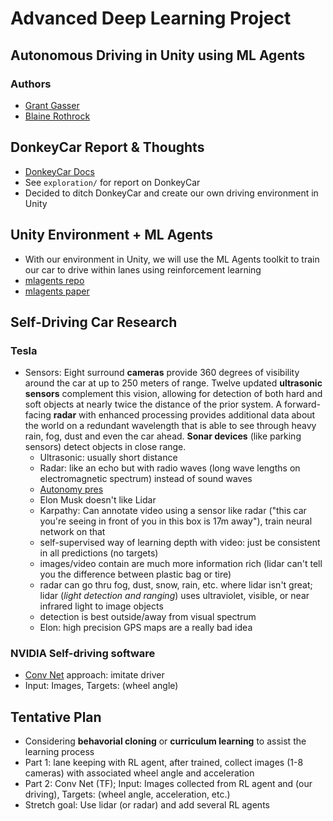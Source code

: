 # Advanced Deep Learning Project 
## Autonomous Driving in Unity using ML Agents

### Authors
* [Grant Gasser](https://www.linkedin.com/in/grantgasser/)
* [Blaine Rothrock](https://www.linkedin.com/in/brothrock/)

## DonkeyCar Report & Thoughts
* [DonkeyCar Docs](https://docs.donkeycar.com/)
* See `exploration/` for report on DonkeyCar
* Decided to ditch DonkeyCar and create our own driving environment in Unity

## Unity Environment + ML Agents
* With our environment in Unity, we will use the ML Agents toolkit to train our car to drive within lanes using reinforcement learning
* [mlagents repo](https://github.com/Unity-Technologies/ml-agents)
* [mlagents paper](https://arxiv.org/pdf/1809.02627.pdf)

## Self-Driving Car Research
### Tesla
* Sensors:
Eight surround **cameras** provide 360 degrees of visibility around the car at up to 250 meters of range. Twelve updated **ultrasonic sensors** complement this vision, allowing for detection of both hard and soft objects at nearly twice the distance of the prior system. A forward-facing **radar** with enhanced processing provides additional data about the world on a redundant wavelength that is able to see through heavy rain, fog, dust and even the car ahead. **Sonar devices** (like parking sensors) detect objects in close range.
  - Ultrasonic: usually short distance
  - Radar: like an echo but with radio waves (long wave lengths on electromagnetic spectrum) instead of sound waves
  - [Autonomy pres](https://www.youtube.com/watch?v=HM23sjhtk4Q)
  - Elon Musk doesn't like Lidar
  - Karpathy: Can annotate video using a sensor like radar ("this car you're seeing in front of you in this box is 17m away"), train neural network on that
  - self-supervised way of learning depth with video: just be consistent in all predictions (no targets)
  - images/video contain are much more information rich (lidar can't tell you the difference between plastic bag or tire)
  - radar can go thru fog, dust, snow, rain, etc. where lidar isn't great; lidar (_light detection and ranging_) uses ultraviolet, visible, or near infrared light to image objects
  - detection is best outside/away from visual spectrum
  - Elon: high precision GPS maps are a really bad idea
  
### NVIDIA Self-driving software
* [Conv Net](https://devblogs.nvidia.com/deep-learning-self-driving-cars/) approach: imitate driver
* Input: Images, Targets: (wheel angle)

## Tentative Plan
* Considering **behavorial cloning** or **curriculum learning** to assist the learning process
* Part 1: lane keeping with RL agent, after trained, collect images (1-8 cameras) with associated wheel angle and acceleration
* Part 2: Conv Net (TF); Input: Images collected from RL agent and (our driving), Targets: (wheel angle, acceleration, etc.)
* Stretch goal: Use lidar (or radar) and add several RL agents 


